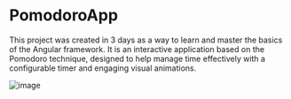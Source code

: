 # PomodoroApp
This project was created in 3 days as a way to learn and master the basics of the Angular framework. It is an interactive application based on the Pomodoro technique, designed to help manage time effectively with a configurable timer and engaging visual animations.


![image](https://github.com/user-attachments/assets/bc7ec97d-6a19-4c2c-9062-f42add8aa731)
